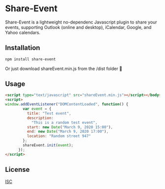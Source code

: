 # Share-Event

Share-Event is a lightweight no-dependenc Javascript plugin to share your events, supporting Outlook (online and desktop), iCalendar, Google, and Yahoo calendars.

## Installation

```bash
npm install share-event
```

Or just download shareEvent.min.js from the /dist folder 🐣

## Usage

```html
<script type="text/javascript" src="shareEvent.min.js"></script></body>
<script>
window.addEventListener("DOMContentLoaded", function() {
        var event = {
          title: "Test event",
          description:
            "This is a random test event",
          start: new Date("March 9, 2020 15:00"),
          end: new Date("March 9, 2020 17:00"),
          location: "Random street 947"
        };
        shareEvent.init(event);
      });
</script>
```

## License

[ISC](https://choosealicense.com/licenses/isc/)
